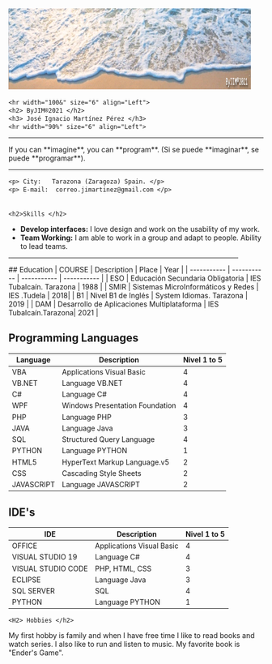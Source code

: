 <html>
<head>
	<meta name = "author" content = "ByJIM®2021"/>
	<meta name = "descripción" content="CV José Ignacio Martínez"/>
	<meta charset="utf-8" />
	<meta title="CV José Ignacio Martínez"/>
</head>
<body>
	<img src="banner.png" width="95%" height="160" alt="Imagen parte superior"/>


	<hr width="100&" size="6" align="Left">
	<h2> ByJIM®2021 </h2>
	<h3> José Ignacio Martínez Pérez </h3>
	<hr width="90%" size="6" align="Left">
 - - -
<p> If you can **imagine**, you can **program**. (Si se puede **imaginar**, se puede **programar**).</p>


* * * 
	<p> City:   Tarazona (Zaragoza) Spain. </p>
	<p> E-mail:  correo.jimartinez@gmail.com </p>


	<h2>Skills </h2>
* **Develop interfaces:** I love design and work on the usability of my work.
* **Team Working:** I am able to work in a group and adapt to people. Ability to lead teams. 

<hr width="90%" size="6" align="Center">
## Education
| COURSE | Description | Place | Year |
| ----------- | ----------- | ----------- | ----------- |
| ESO | Educación Secundaria Obligatoria | IES Tubalcaín. Tarazona | 1988 |
| SMIR | Sistemas MicroInformáticos y Redes | IES .Tudela | 2018|
| B1 | Nivel B1 de Inglés | System Idiomas. Tarazona | 2019 |
| DAM | Desarrollo de Aplicaciones Multiplataforma | IES Tubalcaín.Tarazona| 2021 |

## Programming Languages
| Language | Description | Nivel 1 to 5 |
| ----------- | ----------- | ----------- |
| VBA | Applications Visual Basic | 4 |
| VB.NET | Language VB.NET | 4 |
| C# | Language C# | 4 |
| WPF | Windows Presentation Foundation |  4 |
| PHP | Language PHP |  3 |
| JAVA | Language Java |  3 |
| SQL | Structured Query Language | 4 |
| PYTHON | Language PYTHON | 1 |
| HTML5 | HyperText Markup Language.v5 | 2 |
| CSS | Cascading Style Sheets | 2 |
| JAVASCRIPT | Language JAVASCRIPT | 2 |

## IDE's
| IDE | Description | Nivel 1 to 5 |
| ----------- | ----------- | ----------- |
| OFFICE | Applications Visual Basic | 4 |
| VISUAL STUDIO 19 | Language C# | 4 |
| VISUAL STUDIO CODE | PHP, HTML, CSS | 3 |
| ECLIPSE |Language Java |  3 |
| SQL SERVER | SQL | 4 |
| PYTHON | Language PYTHON | 1 |


	<H2> Hobbies </h2>
My first hobby is family and when I have free time I like to read books and watch series. I also like to run and listen to music.
My favorite book is "Ender's Game".



</body>
</html>
